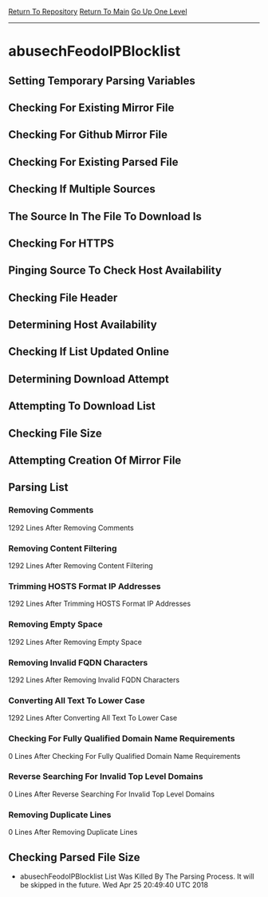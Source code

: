 [Return To Repository](https://github.com/deathbybandaid/piholeparser/)
[Return To Main](https://github.com/deathbybandaid/piholeparser/blob/master/RecentRunLogs/Mainlog.md)
[Go Up One Level](https://github.com/deathbybandaid/piholeparser/blob/master/RecentRunLogs/TopLevelScripts/30-Processing-Blacklists.md)
____________________________________
# abusechFeodoIPBlocklist
## Setting Temporary Parsing Variables
## Checking For Existing Mirror File
## Checking For Github Mirror File
## Checking For Existing Parsed File
## Checking If Multiple Sources
## The Source In The File To Download Is
## Checking For HTTPS
## Pinging Source To Check Host Availability
## Checking File Header
## Determining Host Availability
## Checking If List Updated Online
## Determining Download Attempt
## Attempting To Download List
## Checking File Size
## Attempting Creation Of Mirror File
## Parsing List
### Removing Comments
1292 Lines After Removing Comments
### Removing Content Filtering
1292 Lines After Removing Content Filtering
### Trimming HOSTS Format IP Addresses
1292 Lines After Trimming HOSTS Format IP Addresses
### Removing Empty Space
1292 Lines After Removing Empty Space
### Removing Invalid FQDN Characters
1292 Lines After Removing Invalid FQDN Characters
### Converting All Text To Lower Case
1292 Lines After Converting All Text To Lower Case
### Checking For Fully Qualified Domain Name Requirements
0 Lines After Checking For Fully Qualified Domain Name Requirements
### Reverse Searching For Invalid Top Level Domains
0 Lines After Reverse Searching For Invalid Top Level Domains
### Removing Duplicate Lines
0 Lines After Removing Duplicate Lines
## Checking Parsed File Size
* abusechFeodoIPBlocklist List Was Killed By The Parsing Process. It will be skipped in the future. Wed Apr 25 20:49:40 UTC 2018

